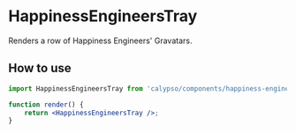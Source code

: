 # HappinessEngineersTray

Renders a row of Happiness Engineers' Gravatars.

## How to use

```jsx
import HappinessEngineersTray from 'calypso/components/happiness-engineers-tray';

function render() {
	return <HappinessEngineersTray />;
}
```
